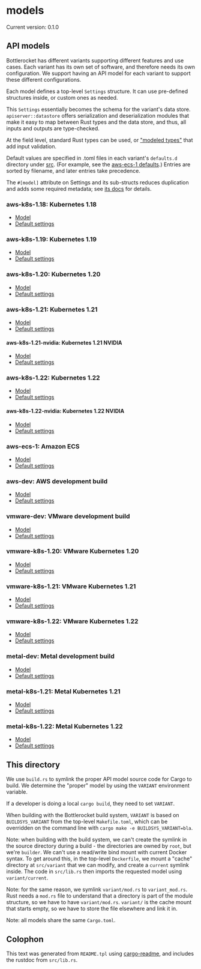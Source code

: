 # models

Current version: 0.1.0

## API models

Bottlerocket has different variants supporting different features and use cases.
Each variant has its own set of software, and therefore needs its own configuration.
We support having an API model for each variant to support these different configurations.

Each model defines a top-level `Settings` structure.
It can use pre-defined structures inside, or custom ones as needed.

This `Settings` essentially becomes the schema for the variant's data store.
`apiserver::datastore` offers serialization and deserialization modules that make it easy to map between Rust types and the data store, and thus, all inputs and outputs are type-checked.

At the field level, standard Rust types can be used, or ["modeled types"](src/modeled_types) that add input validation.

Default values are specified in .toml files in each variant's `defaults.d` directory under [src](src).
(For example, see the [aws-ecs-1 defaults](src/aws-ecs-1/defaults.d/).)
Entries are sorted by filename, and later entries take precedence.

The `#[model]` attribute on Settings and its sub-structs reduces duplication and adds some required metadata; see [its docs](model-derive/) for details.

### aws-k8s-1.18: Kubernetes 1.18

* [Model](src/aws-k8s-1.22/mod.rs)
* [Default settings](src/aws-k8s-1.19/defaults.d/)

### aws-k8s-1.19: Kubernetes 1.19

* [Model](src/aws-k8s-1.22/mod.rs)
* [Default settings](src/aws-k8s-1.19/defaults.d/)

### aws-k8s-1.20: Kubernetes 1.20

* [Model](src/aws-k8s-1.22/mod.rs)
* [Default settings](src/aws-k8s-1.22/defaults.d/)

### aws-k8s-1.21: Kubernetes 1.21

* [Model](src/aws-k8s-1.22/mod.rs)
* [Default settings](src/aws-k8s-1.22/defaults.d/)

#### aws-k8s-1.21-nvidia: Kubernetes 1.21 NVIDIA

* [Model](src/aws-k8s-1.22-nvidia/mod.rs)
* [Default settings](src/aws-k8s-1.22-nvidia/defaults.d/)

### aws-k8s-1.22: Kubernetes 1.22

* [Model](src/aws-k8s-1.22/mod.rs)
* [Default settings](src/aws-k8s-1.22/defaults.d/)

#### aws-k8s-1.22-nvidia: Kubernetes 1.22 NVIDIA

* [Model](src/aws-k8s-1.22-nvidia/mod.rs)
* [Default settings](src/aws-k8s-1.22-nvidia/defaults.d/)

### aws-ecs-1: Amazon ECS

* [Model](src/aws-ecs-1/mod.rs)
* [Default settings](src/aws-ecs-1/defaults.d/)

### aws-dev: AWS development build

* [Model](src/aws-dev/mod.rs)
* [Default settings](src/aws-dev/defaults.d/)

### vmware-dev: VMware development build

* [Model](src/vmware-dev/mod.rs)
* [Default settings](src/vmware-dev/defaults.d/)

### vmware-k8s-1.20: VMware Kubernetes 1.20

* [Model](src/vmware-k8s-1.22/mod.rs)
* [Default settings](src/vmware-k8s-1.22/defaults.d/)

### vmware-k8s-1.21: VMware Kubernetes 1.21

* [Model](src/vmware-k8s-1.22/mod.rs)
* [Default settings](src/vmware-k8s-1.22/defaults.d/)

### vmware-k8s-1.22: VMware Kubernetes 1.22

* [Model](src/vmware-k8s-1.22/mod.rs)
* [Default settings](src/vmware-k8s-1.22/defaults.d/)

### metal-dev: Metal development build

* [Model](src/metal-dev/mod.rs)
* [Default settings](src/metal-dev/defaults.d/)

### metal-k8s-1.21: Metal Kubernetes 1.21

* [Model](src/metal-k8s-1.22/mod.rs)
* [Default settings](src/metal-k8s-1.22/defaults.d/)

### metal-k8s-1.22: Metal Kubernetes 1.22

* [Model](src/metal-k8s-1.22/mod.rs)
* [Default settings](src/metal-k8s-1.22/defaults.d/)

## This directory

We use `build.rs` to symlink the proper API model source code for Cargo to build.
We determine the "proper" model by using the `VARIANT` environment variable.

If a developer is doing a local `cargo build`, they need to set `VARIANT`.

When building with the Bottlerocket build system, `VARIANT` is based on `BUILDSYS_VARIANT` from the top-level `Makefile.toml`, which can be overridden on the command line with `cargo make -e BUILDSYS_VARIANT=bla`.

Note: when building with the build system, we can't create the symlink in the source directory during a build - the directories are owned by `root`, but we're `builder`.
We can't use a read/write bind mount with current Docker syntax.
To get around this, in the top-level `Dockerfile`, we mount a "cache" directory at `src/variant` that we can modify, and create a `current` symlink inside.
The code in `src/lib.rs` then imports the requested model using `variant/current`.

Note: for the same reason, we symlink `variant/mod.rs` to `variant_mod.rs`.
Rust needs a `mod.rs` file to understand that a directory is part of the module structure, so we have to have `variant/mod.rs`.
`variant/` is the cache mount that starts empty, so we have to store the file elsewhere and link it in.

Note: all models share the same `Cargo.toml`.

## Colophon

This text was generated from `README.tpl` using [cargo-readme](https://crates.io/crates/cargo-readme), and includes the rustdoc from `src/lib.rs`.